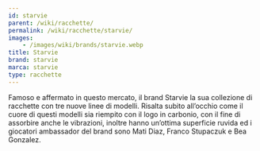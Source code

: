 ```yaml
---
id: starvie
parent: /wiki/racchette/
permalink: /wiki/racchette/starvie/
images:
    - /images/wiki/brands/starvie.webp
title: Starvie
brand: starvie
marca: starvie
type: racchette
---
```

Famoso e affermato in questo mercato, il brand Starvie la sua collezione di racchette con tre nuove linee di modelli. Risalta subito all’occhio come il cuore di questi modelli sia riempito con il logo in carbonio, con il fine di assorbire anche le vibrazioni, inoltre hanno un’ottima superficie ruvida ed i giocatori ambassador del brand sono Mati Diaz, Franco Stupaczuk e Bea Gonzalez.